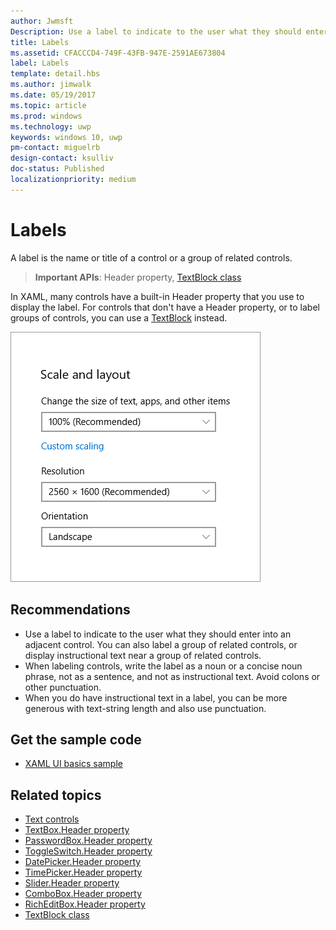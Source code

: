 ```yaml
---
author: Jwmsft
Description: Use a label to indicate to the user what they should enter into an adjacent control. You can also label a group of related controls, or display instructional text near a group of related controls.
title: Labels
ms.assetid: CFACCCD4-749F-43FB-947E-2591AE673804
label: Labels
template: detail.hbs
ms.author: jimwalk
ms.date: 05/19/2017
ms.topic: article
ms.prod: windows
ms.technology: uwp
keywords: windows 10, uwp
pm-contact: miguelrb
design-contact: ksulliv
doc-status: Published
localizationpriority: medium
---
```

# Labels

 

A label is the name or title of a control or a group of related controls.

> **Important APIs**: Header property, [TextBlock class](https://msdn.microsoft.com/library/windows/apps/br209652)

In XAML, many controls have a built-in Header property that you use to display the label. For controls that don't have a Header property, or to label groups of controls, you can use a [TextBlock](https://msdn.microsoft.com/library/windows/apps/br209652) instead.

![a screenshot that illustrates the standard label control](images/label-standard.png)

## Recommendations


-   Use a label to indicate to the user what they should enter into an adjacent control. You can also label a group of related controls, or display instructional text near a group of related controls.
-   When labeling controls, write the label as a noun or a concise noun phrase, not as a sentence, and not as instructional text. Avoid colons or other punctuation.
-   When you do have instructional text in a label, you can be more generous with text-string length and also use punctuation.


## Get the sample code
* [XAML UI basics sample](https://github.com/Microsoft/Windows-universal-samples/blob/master/Samples/XamlUIBasics)

## Related topics
* [Text controls](text-controls.md)
* [TextBox.Header property](https://msdn.microsoft.com/library/windows/apps/dn252861)
* [PasswordBox.Header property](https://msdn.microsoft.com/library/windows/apps/dn299051)
* [ToggleSwitch.Header property](https://msdn.microsoft.com/library/windows/apps/br209713)
* [DatePicker.Header property](https://msdn.microsoft.com/library/windows/apps/dn279460)
* [TimePicker.Header property](https://msdn.microsoft.com/library/windows/apps/dn299286)
* [Slider.Header property](https://msdn.microsoft.com/library/windows/apps/dn252829)
* [ComboBox.Header property](https://msdn.microsoft.com/library/windows/apps/dn279416)
* [RichEditBox.Header property](https://msdn.microsoft.com/library/windows/apps/dn252726)
* [TextBlock class](https://msdn.microsoft.com/library/windows/apps/br209652)

 

 




